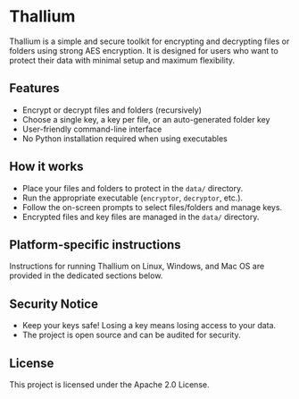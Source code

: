 # Thallium

Thallium is a simple and secure toolkit for encrypting and decrypting files or folders using strong AES encryption. It is designed for users who want to protect their data with minimal setup and maximum flexibility.

## Features
- Encrypt or decrypt files and folders (recursively)
- Choose a single key, a key per file, or an auto-generated folder key
- User-friendly command-line interface
- No Python installation required when using executables

## How it works
- Place your files and folders to protect in the `data/` directory.
- Run the appropriate executable (`encryptor`, `decryptor`, etc.).
- Follow the on-screen prompts to select files/folders and manage keys.
- Encrypted files and key files are managed in the `data/` directory.

## Platform-specific instructions
Instructions for running Thallium on Linux, Windows, and Mac OS are provided in the dedicated sections below.

## Security Notice
- Keep your keys safe! Losing a key means losing access to your data.
- The project is open source and can be audited for security.

## License

This project is licensed under the Apache 2.0 License.
